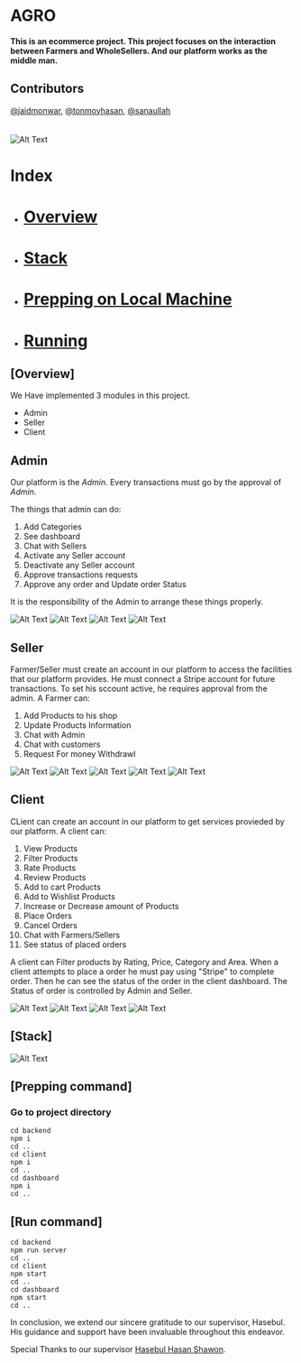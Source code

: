 # AGRO 
#### This is an ecommerce project. This project focuses on the interaction between Farmers and WholeSellers. And our platform works as the middle man.

## Contributors
[@jaidmonwar](https://github.com/jaid-monwr),
[@tonmoyhasan](https://github.com/TonmoyDaFulkopi),
[@sanaullah](https://github.com/Excalib9r)
\
\
\
![Alt Text](https://github.com/jaid-monwr/BUET-CSE408-Agro/blob/main/pictures/2.PNG)


# Index

- # [Overview](#overview)
- # [Stack](#stack)
- # [Prepping on Local Machine](#prep)
- # [Running](#run)


## [Overview]

We Have implemented 3 modules in this project.  
- Admin
- Seller
- Client 



## Admin
Our platform is the *Admin*. Every transactions must go by the approval of *Admin*. 

The things that admin can do: 
1. Add Categories
2. See dashboard
3. Chat with Sellers
4. Activate any Seller account
5. Deactivate any Seller account
6. Approve transactions requests
7. Approve any order and Update order Status

It is the responsibility of the Admin to arrange these things properly. 

![Alt Text](https://github.com/jaid-monwr/BUET-CSE408-Agro/blob/main/pictures/12.PNG)
![Alt Text](https://github.com/jaid-monwr/BUET-CSE408-Agro/blob/main/pictures/13.PNG)
![Alt Text](https://github.com/jaid-monwr/BUET-CSE408-Agro/blob/main/pictures/14.PNG)
![Alt Text](https://github.com/jaid-monwr/BUET-CSE408-Agro/blob/main/pictures/15.PNG)

## Seller
Farmer/Seller must create an account in our platform to access the facilities that our platform provides. He must connect a Stripe account for future transactions. To set his sccount active, he requires approval from the admin. A Farmer can:

1. Add Products to his shop
2. Update Products Information
3. Chat with Admin
4. Chat with customers
5. Request For money Withdrawl


![Alt Text](https://github.com/jaid-monwr/BUET-CSE408-Agro/blob/main/pictures/7.PNG)
![Alt Text](https://github.com/jaid-monwr/BUET-CSE408-Agro/blob/main/pictures/8.PNG)
![Alt Text](https://github.com/jaid-monwr/BUET-CSE408-Agro/blob/main/pictures/9.PNG)
![Alt Text](https://github.com/jaid-monwr/BUET-CSE408-Agro/blob/main/pictures/10.PNG)
![Alt Text](https://github.com/jaid-monwr/BUET-CSE408-Agro/blob/main/pictures/11.PNG)

## Client
CLient can create an account in our platform to get services provieded by our platform. A client can:
1. View Products
2. Filter Products
3. Rate Products
4. Review Products
5. Add to cart Products
6. Add to Wishlist Products
7. Increase or Decrease amount of Products
8. Place Orders
9. Cancel Orders
10. Chat with Farmers/Sellers
11. See status of placed orders


A client can Filter products by Rating, Price, Category and Area. When a client attempts to place a order he must pay using "Stripe" to complete order. Then he can see the status of the order in the client dashboard. The Status of order is controlled by Admin and Seller. 

![Alt Text](https://github.com/jaid-monwr/BUET-CSE408-Agro/blob/main/pictures/3.PNG)
![Alt Text](https://github.com/jaid-monwr/BUET-CSE408-Agro/blob/main/pictures/4.PNG)
![Alt Text](https://github.com/jaid-monwr/BUET-CSE408-Agro/blob/main/pictures/5.PNG)
![Alt Text](https://github.com/jaid-monwr/BUET-CSE408-Agro/blob/main/pictures/6.PNG)


## [Stack]

![Alt Text](https://github.com/jaid-monwr/BUET-CSE408-Agro/blob/main/pictures/1-modified.PNG)


## [Prepping command]

### Go to project directory

```
cd backend
npm i
cd ..
cd client
npm i
cd ..
cd dashboard
npm i
cd ..
```

## [Run command]

```
cd backend
npm run server
cd ..
cd client
npm start
cd ..
cd dashboard
npm start
cd ..
```

In conclusion, we extend our sincere gratitude to our supervisor, Hasebul. His guidance and support have been invaluable throughout this endeavor.

Special Thanks to our supervisor [Hasebul Hasan Shawon](https://www.linkedin.com/in/hasebul-hasan-shawon-a618091aa?lipi=urn%3Ali%3Apage%3Ad_flagship3_profile_view_base_contact_details%3BAt2zCGa4QEu27LiM%2F27GaA%3D%3D).

